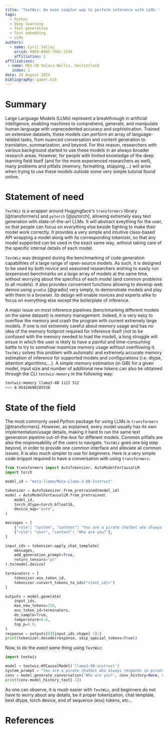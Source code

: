 ```yaml
---
title: 'TextWiz: An even simpler way to perform inference with LLMs.'
tags:
  - Python
  - Deep learning
  - Text generation
  - Text embedding
  - LLMs
authors:
  - name: Cyril Vallez
    orcid: 0009-0005-7991-233X
    affiliation: 1
affiliations:
 - name: HES-SO Valais-Wallis, Switzerland
   index: 1
date: 29 August 2024
bibliography: paper.bib
---
```


# Summary

Large Language Models (LLMs) represent a breakthrough in artificial intelligence, enabling machines to comprehend, generate, and manipulate human language with unprecedented accuracy and sophistication. Trained on extensive datasets, these models can perform an array of language-related tasks, from nuanced conversation and content generation to translation, summarization, and beyond. For this reason, researchers with various background started to use these models in an always broader research areas. However, for people with limited knowledge of the deep learning field itself (and for the more experienced researchers as well), many problems and pitfalls (memory, formatting, stopping,...) will arise when trying to use these models outside some very simple tutorial found online.

# Statement of need

`TextWiz` is a wrapper around Huggingface's `transformers` library [@transformers] and `pytorch` [@pytorch], allowing extremely easy text generation with state-of-the-art LLMs. It will abstract eveything for the user, so that people can focus on everything else beside fighting to make their model work correctly. It provides a very simple and intuitive class-based API wrapping a model along with its corresponding tokenizer, so that any model supported can be used in the exact same way, without taking care of the specific internal details of each model.  

`TextWiz` was designed during the benchmarking of code generation capabilities of a large range of open-source models. As such, it is designed to be used by both novice and seasoned researchers wishing to easily run (expensive) benchmarks on a large array of models at the same time, without worrying about the specifics of each model (and common problems to all models). It also provides convenient functions allowing to develop web demos using `gradio` [@gradio] very simply, to demonstrate models and play with them in a browser. Its design will enable novices and experts alike to focus on everything else except the boilerplate of inference.  

A major issue on most inference pipelines (benchmarking different models on the same dataset) is memory management. Indeed, it is very easy to overflow the memory and crash the program with current extremely large models. If one is not extremely careful about memory usage and has no idea of the memory footprint required for inference itself (not to be confused with the memory needed to load the model), a long struggle will ensue in which the user is likely to have a painful and time-consuming battle to try to somehow maximize memory usage without overflowing it. `TextWiz` solves this problem with automatic and extremely accurate memory estimation of inference for supported models and configurations (i.e. dtype, attention algorithms,...). A simple memory estimation (in GiB) for a given model, input size and number of additional new tokens can also be obtained through the CLI `textwiz-memory` in the following way:

```sh
textwiz-memory llama3-8B 1122 512
>>> 0.95424698205538
```

# State of the field

The most commonly used Python package for using LLMs is `transformers` [@transformers]. However, as explained, every model usually has its own implementation/usage details, making it hard to run the same text generation pipeline out-of-the-box for different models. Common pitfalls are also the responsability of the users to navigate. `TextWiz` goes one big step beyond, in order to provide one common interface and alleviate all common issues. It is also much simpler to use for beginners. Here is a very simple code snippet required to have a conversation with  using `transformers`:

```py
from transformers import AutoTokenizer, AutoModelForCausalLM
import torch

model_id = "meta-llama/Meta-Llama-3-8B-Instruct"

tokenizer = AutoTokenizer.from_pretrained(model_id)
model = AutoModelForCausalLM.from_pretrained(
    model_id,
    torch_dtype=torch.bfloat16,
    device_map="auto",
)

messages = [
    {"role": "system", "content": "You are a pirate chatbot who always responds in pirate speak!"},
    {"role": "user", "content": "Who are you?"},
]

input_ids = tokenizer.apply_chat_template(
    messages,
    add_generation_prompt=True,
    return_tensors="pt"
).to(model.device)

terminators = [
    tokenizer.eos_token_id,
    tokenizer.convert_tokens_to_ids("<|eot_id|>")
]

outputs = model.generate(
    input_ids,
    max_new_tokens=256,
    eos_token_id=terminators,
    do_sample=True,
    temperature=0.6,
    top_p=0.9,
)
response = outputs[0][input_ids.shape[-1]:]
print(tokenizer.decode(response, skip_special_tokens=True))
```

Now, to do the *exact same* thing using `TextWiz`:

```py
import textwiz

model = textwiz.HFCausalModel('llama3-8B-instruct')
system_prompt = "You are a pirate chatbot who always responds in pirate speak!"
conv = model.generate_conversation('Who are you?', conv_history=None, system_prompt=system_prompt, max_new_tokens=256, temperature=0.6, top_p=0.9)
print(conv.model_history_text[-1])
```

As one can observe, it is mush easier with `TextWiz`, and beginners do not have to worry about any details, be it proper tokenization, chat template, best dtype, torch device, end of sequence (eos) tokens, etc...

# References